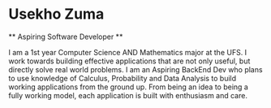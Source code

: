 # Usekho Zuma

** Aspiring Software Developer **

I am a 1st year Computer Science AND Mathematics major at the UFS. I work towards building effective applications that are not only useful, but directly solve real world problems. I am an Aspiring BackEnd Dev who plans to use knowledge of Calculus, Probability and Data Analysis to build working applications from the ground up. From being an idea to being a fully working model, each application is built with enthusiasm and care.
<!--
**UsekhoZuma/UsekhoZuma** is a ✨ _special_ ✨ repository because its `README.md` (this file) appears on your GitHub profile.

Here are some ideas to get you started:

- 🔭 I’m currently working on ...
- 🌱 I’m currently learning ...
- 👯 I’m looking to collaborate on ...
- 🤔 I’m looking for help with ...
- 💬 Ask me about ...
- 📫 How to reach me: ...
- 😄 Pronouns: ...
- ⚡ Fun fact: ...
-->
